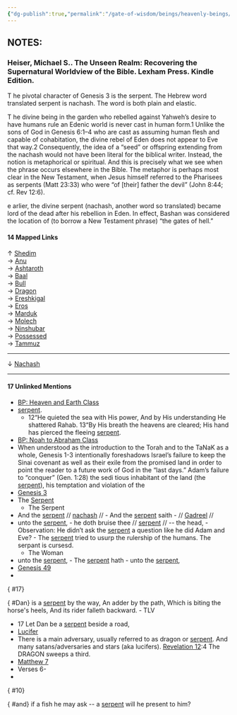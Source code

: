```yaml
---
{"dg-publish":true,"permalink":"/gate-of-wisdom/beings/heavenly-beings/nachash/","tags":["thebrain","GateWisdom","nothome","N","HeavenlyBeing"]}
---
```



## NOTES:

### Heiser, Michael S.. The Unseen Realm: Recovering the Supernatural Worldview of the Bible. Lexham Press. Kindle Edition.

  

T he pivotal character of Genesis 3 is the serpent. The Hebrew word translated serpent is nachash. The word is both plain and elastic.

  

T he divine being in the garden who rebelled against Yahweh’s desire to have humans rule an Edenic world is never cast in human form.1 Unlike the sons of God in Genesis 6:1–4 who are cast as assuming human flesh and capable of cohabitation, the divine rebel of Eden does not appear to Eve that way.2 Consequently, the idea of a “seed” or offspring extending from the nachash would not have been literal for the biblical writer. Instead, the notion is metaphorical or spiritual. And this is precisely what we see when the phrase occurs elsewhere in the Bible. The metaphor is perhaps most clear in the New Testament, when Jesus himself referred to the Pharisees as serpents (Matt 23:33) who were “of \[their\] father the devil” (John 8:44; cf. Rev 12:6).

  

e arlier, the divine serpent (nachash, another word so translated) became lord of the dead after his rebellion in Eden. In effect, Bashan was considered the location of (to borrow a New Testament phrase) “the gates of hell.”

#### 14 Mapped Links

↑ [Shedim](https://app.thebrain.com/brain/9d9e6e01-35d1-431b-8520-6e7ad360f8ce/brain/9d9e6e01-35d1-431b-8520-6e7ad360f8ce/276bea70-4ffa-4152-b797-9f281b0a6453)  
→ [Anu](https://app.thebrain.com/brain/9d9e6e01-35d1-431b-8520-6e7ad360f8ce/brain/9d9e6e01-35d1-431b-8520-6e7ad360f8ce/f48958db-e698-426f-9eed-353d2ad63c34)  
→ [Ashtaroth](https://app.thebrain.com/brain/9d9e6e01-35d1-431b-8520-6e7ad360f8ce/brain/9d9e6e01-35d1-431b-8520-6e7ad360f8ce/c8754edb-f2a1-4718-8153-7a37415df619)  
→ [Baal](https://app.thebrain.com/brain/9d9e6e01-35d1-431b-8520-6e7ad360f8ce/brain/9d9e6e01-35d1-431b-8520-6e7ad360f8ce/52ae99ef-4f00-4df2-b991-28527bcb95d5)  
→ [Bull](https://app.thebrain.com/brain/9d9e6e01-35d1-431b-8520-6e7ad360f8ce/brain/9d9e6e01-35d1-431b-8520-6e7ad360f8ce/3a5dcb79-03cd-4965-9854-0f6e3cc2a32e)  
→ [Dragon](https://app.thebrain.com/brain/9d9e6e01-35d1-431b-8520-6e7ad360f8ce/brain/9d9e6e01-35d1-431b-8520-6e7ad360f8ce/1f42bd8e-a1bf-4217-857b-2b1d396053d1)  
→ [Ereshkigal](https://app.thebrain.com/brain/9d9e6e01-35d1-431b-8520-6e7ad360f8ce/brain/9d9e6e01-35d1-431b-8520-6e7ad360f8ce/776c4bd4-9033-40f9-a82c-6850485b4cd7)  
→ [Eros](https://app.thebrain.com/brain/9d9e6e01-35d1-431b-8520-6e7ad360f8ce/brain/9d9e6e01-35d1-431b-8520-6e7ad360f8ce/e16a6079-2314-4bdb-b326-97205ab01c9a)  
→ [Marduk](https://app.thebrain.com/brain/9d9e6e01-35d1-431b-8520-6e7ad360f8ce/brain/9d9e6e01-35d1-431b-8520-6e7ad360f8ce/9d0a4c87-bdee-44f0-bd73-60484b31b175)  
→ [Molech](https://app.thebrain.com/brain/9d9e6e01-35d1-431b-8520-6e7ad360f8ce/brain/9d9e6e01-35d1-431b-8520-6e7ad360f8ce/f98c172d-3db3-44a6-9bce-5fc0ac69bae9)  
→ [Ninshubar](https://app.thebrain.com/brain/9d9e6e01-35d1-431b-8520-6e7ad360f8ce/brain/9d9e6e01-35d1-431b-8520-6e7ad360f8ce/6c8e2fd4-3178-4194-8dc7-b50d885694a8)  
→ [Possessed](https://app.thebrain.com/brain/9d9e6e01-35d1-431b-8520-6e7ad360f8ce/brain/9d9e6e01-35d1-431b-8520-6e7ad360f8ce/af44e902-732d-4cd6-8f9d-04e7b6a86a55)  
→ [Tammuz](https://app.thebrain.com/brain/9d9e6e01-35d1-431b-8520-6e7ad360f8ce/brain/9d9e6e01-35d1-431b-8520-6e7ad360f8ce/4c186587-f690-4bf7-a873-6666f285f000)

---

↓ [Nachash](https://app.thebrain.com/brain/9d9e6e01-35d1-431b-8520-6e7ad360f8ce/brain/9d9e6e01-35d1-431b-8520-6e7ad360f8ce/6f0232f8-edb9-40d3-b41a-37d8d35881d8)

---

#### 17 Unlinked Mentions

- [BP: Heaven and Earth Class](https://app.thebrain.com/brain/9d9e6e01-35d1-431b-8520-6e7ad360f8ce/brain/9d9e6e01-35d1-431b-8520-6e7ad360f8ce/8c58f03b-e5f7-410e-902f-3d64c3e9b97c)
- [serpent](https://app.thebrain.com/brain/9d9e6e01-35d1-431b-8520-6e7ad360f8ce/6f0232f8-edb9-40d3-b41a-37d8d35881d8/8c58f03b-e5f7-410e-902f-3d64c3e9b97c/1618/0/7/638819000205848416).
	- 12“He quieted the sea with His power, And by His understanding He shattered Rahab. 13“By His breath the heavens are cleared; His hand has pierced the fleeing [serpent](https://app.thebrain.com/brain/9d9e6e01-35d1-431b-8520-6e7ad360f8ce/6f0232f8-edb9-40d3-b41a-37d8d35881d8/8c58f03b-e5f7-410e-902f-3d64c3e9b97c/2049/159/7/638819000205848416).
- [BP: Noah to Abraham Class](https://app.thebrain.com/brain/9d9e6e01-35d1-431b-8520-6e7ad360f8ce/brain/9d9e6e01-35d1-431b-8520-6e7ad360f8ce/611e8319-24fc-4a59-9292-52df4ca400ed)
- When understood as the introduction to the Torah and to the TaNaK as a whole, Genesis 1-3 intentionally foreshadows Israel’s failure to keep the Sinai covenant as well as their exile from the promised land in order to point the reader to a future work of God in the “last days.” Adam’s failure to “conquer” (Gen. 1:28) the sedi tious inhabitant of the land (the [serpent](https://app.thebrain.com/brain/9d9e6e01-35d1-431b-8520-6e7ad360f8ce/6f0232f8-edb9-40d3-b41a-37d8d35881d8/611e8319-24fc-4a59-9292-52df4ca400ed/185/365/7/638830372963228245)), his temptation and violation of the
- [Genesis 3](https://app.thebrain.com/brain/9d9e6e01-35d1-431b-8520-6e7ad360f8ce/brain/9d9e6e01-35d1-431b-8520-6e7ad360f8ce/d4396899-4565-543e-8197-ee35967310e4)
- The [Serpent](https://app.thebrain.com/brain/9d9e6e01-35d1-431b-8520-6e7ad360f8ce/6f0232f8-edb9-40d3-b41a-37d8d35881d8/d4396899-4565-543e-8197-ee35967310e4/8/7/7/638915581276690742)
	- The Serpent
- And the [serpent](https://app.thebrain.com/brain/9d9e6e01-35d1-431b-8520-6e7ad360f8ce/6f0232f8-edb9-40d3-b41a-37d8d35881d8/d4396899-4565-543e-8197-ee35967310e4/9/8/7/638915581276690742) // [nachash](https://app.thebrain.com/brain/9d9e6e01-35d1-431b-8520-6e7ad360f8ce/Nachash) //
		- And the [serpent](https://app.thebrain.com/brain/9d9e6e01-35d1-431b-8520-6e7ad360f8ce/6f0232f8-edb9-40d3-b41a-37d8d35881d8/d4396899-4565-543e-8197-ee35967310e4/18/10/7/638915581276690742) saith
		- // [Gadreel](https://app.thebrain.com/brain/9d9e6e01-35d1-431b-8520-6e7ad360f8ce/Gadreel) //
- unto the [serpent](https://app.thebrain.com/brain/9d9e6e01-35d1-431b-8520-6e7ad360f8ce/6f0232f8-edb9-40d3-b41a-37d8d35881d8/d4396899-4565-543e-8197-ee35967310e4/28/10/7/638915581276690742),
			- he doth bruise thee // [serpent](https://app.thebrain.com/brain/9d9e6e01-35d1-431b-8520-6e7ad360f8ce/6f0232f8-edb9-40d3-b41a-37d8d35881d8/d4396899-4565-543e-8197-ee35967310e4/40/27/7/638915581276690742) // -- the head,
		- Observation: He didn’t ask the [serpent](https://app.thebrain.com/brain/9d9e6e01-35d1-431b-8520-6e7ad360f8ce/6f0232f8-edb9-40d3-b41a-37d8d35881d8/d4396899-4565-543e-8197-ee35967310e4/43/36/7/638915581276690742) a question like he did Adam and Eve?
		- The [serpent](https://app.thebrain.com/brain/9d9e6e01-35d1-431b-8520-6e7ad360f8ce/6f0232f8-edb9-40d3-b41a-37d8d35881d8/d4396899-4565-543e-8197-ee35967310e4/44/9/7/638915581276690742) tried to usurp the rulership of the humans. The serpant is cursesd.
	- The Woman
- unto the [serpent](https://app.thebrain.com/brain/9d9e6e01-35d1-431b-8520-6e7ad360f8ce/6f0232f8-edb9-40d3-b41a-37d8d35881d8/d4396899-4565-543e-8197-ee35967310e4/50/10/7/638915581276690742),
		- The [serpent](https://app.thebrain.com/brain/9d9e6e01-35d1-431b-8520-6e7ad360f8ce/6f0232f8-edb9-40d3-b41a-37d8d35881d8/d4396899-4565-543e-8197-ee35967310e4/83/6/7/638915581276690742) hath
		- unto the [serpent](https://app.thebrain.com/brain/9d9e6e01-35d1-431b-8520-6e7ad360f8ce/6f0232f8-edb9-40d3-b41a-37d8d35881d8/d4396899-4565-543e-8197-ee35967310e4/89/10/7/638915581276690742),
- [Genesis 49](https://app.thebrain.com/brain/9d9e6e01-35d1-431b-8520-6e7ad360f8ce/brain/9d9e6e01-35d1-431b-8520-6e7ad360f8ce/0c4384eb-3aba-55ed-b238-fa1ef816245b)
-
{ #17}

{ #Dan}
 is a [serpent](https://app.thebrain.com/brain/9d9e6e01-35d1-431b-8520-6e7ad360f8ce/6f0232f8-edb9-40d3-b41a-37d8d35881d8/0c4384eb-3aba-55ed-b238-fa1ef816245b/32/14/7/638873346929431776) by the way, An adder by the path, Which is biting the horse's heels, And its rider falleth backward.
	- TLV
- 17 Let Dan be a [serpent](https://app.thebrain.com/brain/9d9e6e01-35d1-431b-8520-6e7ad360f8ce/6f0232f8-edb9-40d3-b41a-37d8d35881d8/0c4384eb-3aba-55ed-b238-fa1ef816245b/130/16/7/638873346929431776) beside a road,
- [Lucifer](https://app.thebrain.com/brain/9d9e6e01-35d1-431b-8520-6e7ad360f8ce/brain/9d9e6e01-35d1-431b-8520-6e7ad360f8ce/dcdf4234-3ebb-4971-852e-0c0929eaf232)
- There is a main adversary, usually referred to as dragon or [serpent](https://app.thebrain.com/brain/9d9e6e01-35d1-431b-8520-6e7ad360f8ce/6f0232f8-edb9-40d3-b41a-37d8d35881d8/dcdf4234-3ebb-4971-852e-0c0929eaf232/8/65/7/638836267084559286). And many satans/adversaries and stars (aka lucifers). [Revelation 12](https://app.thebrain.com/brain/9d9e6e01-35d1-431b-8520-6e7ad360f8ce/Revelation12):4 The DRAGON sweeps a third.
- [Matthew 7](https://app.thebrain.com/brain/9d9e6e01-35d1-431b-8520-6e7ad360f8ce/brain/9d9e6e01-35d1-431b-8520-6e7ad360f8ce/10b2deca-1f84-4818-9dde-05680cc0f340)
- Verses 6-
-
{ #10}

{ #and}
 if a fish he may ask -- a [serpent](https://app.thebrain.com/brain/9d9e6e01-35d1-431b-8520-6e7ad360f8ce/6f0232f8-edb9-40d3-b41a-37d8d35881d8/10b2deca-1f84-4818-9dde-05680cc0f340/34/35/7/638903553751777616) will he present to him?